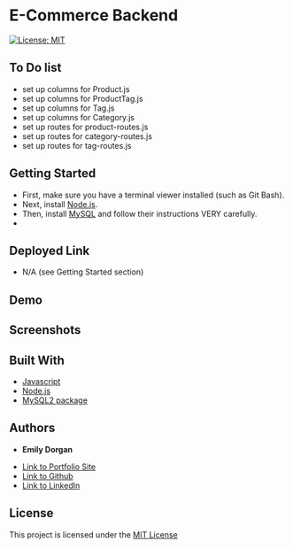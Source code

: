 # E-Commerce Backend

[![License: MIT](https://img.shields.io/badge/License-MIT-yellow.svg)](https://opensource.org/licenses/MIT)

## To Do list

* set up columns for Product.js
* set up columns for ProductTag.js
* set up columns for Tag.js
* set up columns for Category.js
* set up routes for product-routes.js
* set up routes for category-routes.js
* set up routes for tag-routes.js

## Getting Started

* First, make sure you have a terminal viewer installed (such as Git Bash).
* Next, install [Node.js](https://nodejs.org/).
* Then, install [MySQL](https://www.mysql.com/) and follow their instructions VERY carefully.
* 


## Deployed Link

* N/A (see Getting Started section)

## Demo



## Screenshots


## Built With

* [Javascript](https://developer.mozilla.org/en-US/docs/Web/JavaScript)
* [Node.js](https://nodejs.org/)
* [MySQL2 package](https://www.npmjs.com/package/mysql2)


## Authors

* **Emily Dorgan** 

- [Link to Portfolio Site](https://emdorgan.github.io/updated-portfolio/)
- [Link to Github](https://github.com/emdorgan)
- [Link to LinkedIn](https://www.linkedin.com/in/emily-dorgan/)

## License

This project is licensed under the [MIT License](https://opensource.org/licenses/MIT)